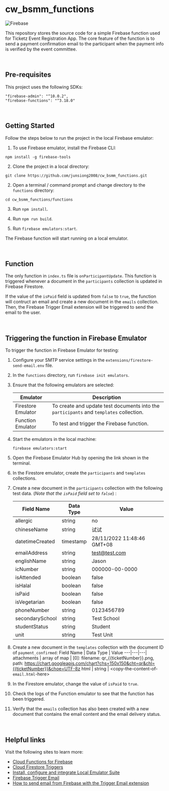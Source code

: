 # cw_bsmm_functions

![Firebase](https://img.shields.io/badge/firebase-%23039BE5.svg?style=for-the-badge&logo=firebase)

This repository stores the source code for a simple Firebase function used for Ticketz Event Registration App. The core feature of the function is to send a payment confirmation email to the participant when the payment info is verified by the event committee.

<br/>

## Pre-requisites
This project uses the following SDKs:
```
"firebase-admin": "^10.0.2",
"firebase-functions": "^3.18.0"
```

<br/>

## Getting Started
Follow the steps below to run the project in the local Firebase emulator:

1. To use Firebase emulator, install the Firebase CLI:
```
npm install -g firebase-tools
```

2. Clone the project in a local directory:
```
git clone https://github.com/junsiong2008/cw_bsmm_functions.git
```

2. Open a terminal / command prompt and change directory to the `functions` directory:
```
cd cw_bsmm_functions/functions
```

3. Run `npm install`.

4. Run `npm run build`.

5. Run `firebase emulators:start`.

The Firebase function will start running on a local emulator.


<br/>

## Function
The only function in `index.ts` file is `onParticipantUpdate`. This function is triggered whenever a document in the `participants` collection is updated in Firebase Firestore. 

If the value of the `isPaid` field is updated from `false` to `true`, the function will contruct an email and create a new document in the `emails` collection. Then, the Firebase Trigger Email extension will be triggered to send the email to the user.

<br/>

## Triggering the function in Firebase Emulator
To trigger the function in Firebase Emulator for testing:

1. Configure your SMTP service settings in the `extensions/firestore-send-email.env` file.

2.  In the `functions` directory, run `firebase init emulators`.

3. Ensure that the following emulators are selected:

    Emulator | Description | 
    ---------| -----------| 
    Firestore Emulator| To create and update test documents into the `participants` and `templates` collection.
    Function Emulator | To test and trigger the Firebase function.

4. Start the emulators in the local machine:
   ```
   firebase emulators:start
   ````

5. Open the Firebase Emulator Hub by opening the link shown in the terminal.

6. In the Firestore emulator, create the `participants` and `templates` collections.

7. Create a new document in the `participants` collection with the following test data. (_Note that the `isPaid` field set to `false`_) :

    Field Name | Data Type | Value
    ---|---|---|
    allergic | string | no
    chineseName | string | 试试
    datetimeCreated | timestamp | 28/11/2022 11:48:46 GMT+08
    emailAddress | string | test@test.com
    englishName | string | Jason
    icNumber | string | 000000-00-0000
    isAttended | boolean | false
    isHalal | boolean | false
    isPaid | boolean | false
    isVegetarian | boolean | false
    phoneNumber | string | 0123456789
    secondarySchool | string | Test School
    studentStatus | string | Student
    unit | string | Test Unit

8. Create a new document in the `templates` collection with the document ID of `payment_confirmed`:
    Field Name | Data Type | Value
    ---|---|---|
    attachments | array of map |  [0]: filename: qr_{{ticketNumber}}.png, path: https://chart.googleapis.com/chart?chs=150x150&cht=qr&chl={{ticketNumber}}&choe=UTF-8z
    html | string | <copy-the-content-of-`email.html`-here>
    
9. In the Firestore emulator, change the value of `isPaid` to `true`.

10. Check the logs of the Function emulator to see that the function has been triggered.

11. Verify that the `emails` collection has also been created with a new document that contains the email content and the email delivery status.

<br/>

## Helpful links
Visit the following sites to learn more:
* [Cloud Functions for Firebase](https://firebase.google.com/docs/functions)
* [Cloud Firestore Triggers](https://firebase.google.com/docs/functions/firestore-events)
* [Install, configure and integrate Local Emulator Suite](https://firebase.google.com/docs/emulator-suite/install_and_configure)
* [Firebase Trigger Email](https://firebase.google.com/docs/extensions/official/firestore-send-email)
* [How to send email from Firebase with the Trigger Email extension](https://betterprogramming.pub/how-to-send-emails-from-firebase-with-the-trigger-email-extension-27c593ca1157)
